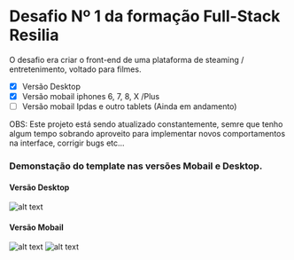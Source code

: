 # Desafio Nº 1 da formação Full-Stack Resilia

O desafio era criar o front-end de uma plataforma de steaming / entretenimento, voltado para filmes.

- [x] Versão Desktop
- [x] Versão mobail iphones 6, 7, 8, X /Plus
- [ ] Versão mobail Ipdas e outro tablets (Ainda em andamento)

OBS: Este projeto está sendo atualizado constantemente, semre que tenho algum tempo sobrando aproveito para
implementar novos comportamentos na interface, corrigir bugs etc...

### Demonstação do template nas versões Mobail e Desktop.

#### Versão Desktop
![alt text](img/githubAssets/gif-resiliaflix-desktop-version.gif)


#### Versão Mobail
![alt text](img/githubAssets/mobail-version-resiliaflix.gif)       ![alt text](img/githubAssets/menu-mobail.gif)
